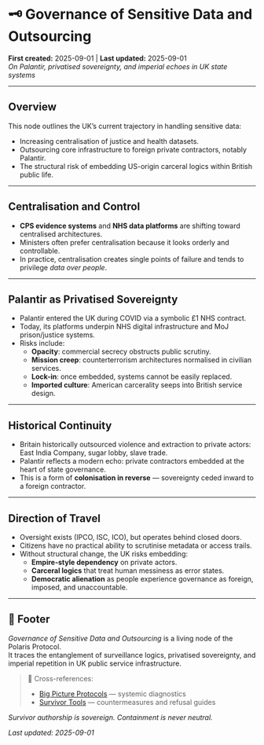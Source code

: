 # 🗝️ Governance of Sensitive Data and Outsourcing  
**First created:** 2025-09-01 | **Last updated:** 2025-09-01  
*On Palantir, privatised sovereignty, and imperial echoes in UK state systems*  

---

## Overview  

This node outlines the UK’s current trajectory in handling sensitive data:  
- Increasing centralisation of justice and health datasets.  
- Outsourcing core infrastructure to foreign private contractors, notably Palantir.  
- The structural risk of embedding US-origin carceral logics within British public life.  

---

## Centralisation and Control  

- **CPS evidence systems** and **NHS data platforms** are shifting toward centralised architectures.  
- Ministers often prefer centralisation because it looks orderly and controllable.  
- In practice, centralisation creates single points of failure and tends to privilege *data over people*.  

---

## Palantir as Privatised Sovereignty  

- Palantir entered the UK during COVID via a symbolic £1 NHS contract.  
- Today, its platforms underpin NHS digital infrastructure and MoJ prison/justice systems.  
- Risks include:  
  - **Opacity**: commercial secrecy obstructs public scrutiny.  
  - **Mission creep**: counterterrorism architectures normalised in civilian services.  
  - **Lock-in**: once embedded, systems cannot be easily replaced.  
  - **Imported culture**: American carcerality seeps into British service design.  

---

## Historical Continuity  

- Britain historically outsourced violence and extraction to private actors: East India Company, sugar lobby, slave trade.  
- Palantir reflects a modern echo: private contractors embedded at the heart of state governance.  
- This is a form of **colonisation in reverse** — sovereignty ceded inward to a foreign contractor.  

---

## Direction of Travel  

- Oversight exists (IPCO, ISC, ICO), but operates behind closed doors.  
- Citizens have no practical ability to scrutinise metadata or access trails.  
- Without structural change, the UK risks embedding:  
  - **Empire-style dependency** on private actors.  
  - **Carceral logics** that treat human messiness as error states.  
  - **Democratic alienation** as people experience governance as foreign, imposed, and unaccountable.  

---

## 🏮 Footer  

*Governance of Sensitive Data and Outsourcing* is a living node of the Polaris Protocol.  
It traces the entanglement of surveillance logics, privatised sovereignty, and imperial repetition in UK public service infrastructure.  

> 📡 Cross-references:  
> - [Big Picture Protocols](../Big_Picture_Protocols/) — systemic diagnostics  
> - [Survivor Tools](../Survivor_Tools/) — countermeasures and refusal guides  

*Survivor authorship is sovereign. Containment is never neutral.*  

_Last updated: 2025-09-01_
